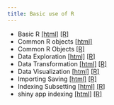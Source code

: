 ```yaml
---
title: Basic use of R
---
```


 * Basic R [[html]](/demo/basic-use-of-r/Basic_R.html)  [[R]](/demo/basic-use-of-r/Basic_R.R)
* Common R objects [[html]](/demo/basic-use-of-r/Common_R_objects.html)
* Common R Objects [[R]](/demo/basic-use-of-r/Common_R_Objects.R)
* Data Exploration [[html]](/demo/basic-use-of-r/Data_Exploration.html)  [[R]](/demo/basic-use-of-r/Data_Exploration.R)
* Data Transformation [[html]](/demo/basic-use-of-r/Data_Transformation.html)  [[R]](/demo/basic-use-of-r/Data_Transformation.R)
* Data Visualization [[html]](/demo/basic-use-of-r/Data_Visualization.html)  [[R]](/demo/basic-use-of-r/Data_Visualization.R)
* Importing Saving [[html]](/demo/basic-use-of-r/Importing_Saving.html)  [[R]](/demo/basic-use-of-r/Importing_Saving.R)
* Indexing Subsetting [[html]](/demo/basic-use-of-r/Indexing_Subsetting.html)  [[R]](/demo/basic-use-of-r/Indexing_Subsetting.R)
* shiny app indexing [[html]](/demo/basic-use-of-r/shiny_app_indexing.html)  [[R]](/demo/basic-use-of-r/shiny_app_indexing.R)